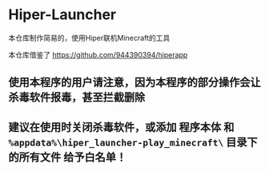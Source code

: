 # Hiper-Launcher
本仓库制作简易的，使用Hiper联机Minecraft的工具

本仓库借鉴了 https://github.com/944390394/hiperapp

## 使用本程序的用户请注意，因为本程序的部分操作会让杀毒软件**报毒**，甚至**拦截删除**

## 建议在使用时**关闭杀毒软件**，或添加 **程序本体 和 `%appdata%\hiper_launcher-play_minecraft\` 目录下的所有文件** 给予白名单！
